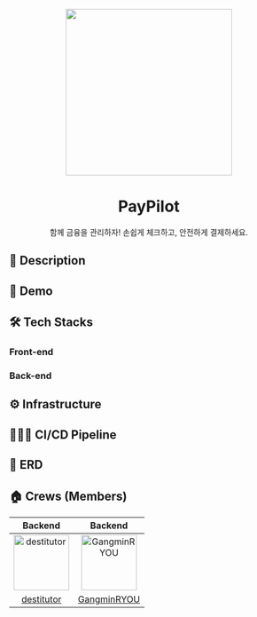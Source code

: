 <p align="center"><img src="https://i.imgur.com/5UCuWZ3.png" width="300" height="300"></p>

<h1 align="middle">PayPilot</h1>
<p align="middle">함께 금융을 관리하자! 손쉽게 체크하고, 안전하게 결제하세요.</p>

## 📝 Description

## 🚀 Demo

## 🛠 Tech Stacks
### Front-end
### Back-end

## ⚙️ Infrastructure

## 🤵🏻‍♂️ CI/CD Pipeline

## 📕 ERD

## 🏠 Crews (Members)
| Backend | Backend | 
| :-----: | :-----: |
| <img src="https://avatars.githubusercontent.com/u/75304316?v=4" width=100px alt="destitutor"/> | <img src="https://avatars.githubusercontent.com/u/115459147?v=4" width=100px alt="GangminRYOU"/> |
| [destitutor](https://github.com/destitutor) | [GangminRYOU](https://github.com/GangminRYOU) |
